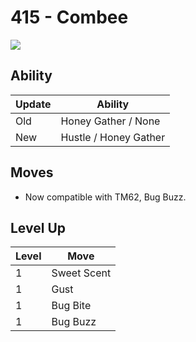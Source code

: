# 415 - Combee
![][415]

## Ability

Update | Ability
---    | ---
Old    | Honey Gather / None
New    | Hustle / Honey Gather

## Moves

 - Now compatible with TM62, Bug Buzz.

## Level Up

Level | Move
---   | ---
  1   | Sweet Scent
  1   | Gust
  1   | Bug Bite
  1   | Bug Buzz



[415]: ../img/pokemon/415.png


